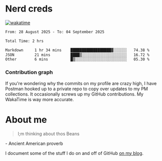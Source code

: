 # Nerd creds

[![wakatime](https://wakatime.com/badge/user/1791c25e-738d-485d-ab9e-6b0333be21a4.svg?style=plastic)](https://wakatime.com/@1791c25e-738d-485d-ab9e-6b0333be21a4)

<!--START_SECTION:waka-->

```txt
From: 28 August 2025 - To: 04 September 2025

Total Time: 2 hrs

Markdown     1 hr 34 mins    ██████████████████▓░░░░░░   74.38 %
JSON         21 mins         ████▒░░░░░░░░░░░░░░░░░░░░   16.72 %
Other        6 mins          █▒░░░░░░░░░░░░░░░░░░░░░░░   05.30 %
```

<!--END_SECTION:waka-->

### Contribution graph

If you're wondering why the commits on my profile are crazy high, I have Postman hooked up to a private repo to copy over updates to my PM collections. It occasionally screws up my GitHub contributions. My WakaTime is way more accurate.

# About me

> I;m thinking about thos Beans

\- Ancient American proverb

I document some of the stuff I do on and off of GitHub [on my blog](blog.mikecodes.software).
